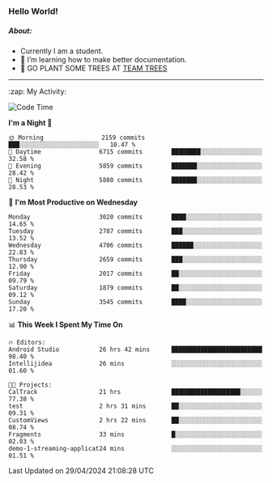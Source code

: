 ### Hello World!

##### About:
- Currently I am a student.
- 🌱 I’m learning how to make better documentation.
- 🌱 GO PLANT SOME TREES AT [TEAM TREES](https://teamtrees.org/)

---
  <summary>:zap: My Activity:</summary>
  
<!--START_SECTION:waka-->
![Code Time](http://img.shields.io/badge/Code%20Time-1%2C345%20hrs%2027%20mins-blue)

**I'm a Night 🦉** 

```text
🌞 Morning                2159 commits        ███░░░░░░░░░░░░░░░░░░░░░░   10.47 % 
🌆 Daytime                6715 commits        ████████░░░░░░░░░░░░░░░░░   32.58 % 
🌃 Evening                5859 commits        ███████░░░░░░░░░░░░░░░░░░   28.42 % 
🌙 Night                  5880 commits        ███████░░░░░░░░░░░░░░░░░░   28.53 % 
```
📅 **I'm Most Productive on Wednesday** 

```text
Monday                   3020 commits        ████░░░░░░░░░░░░░░░░░░░░░   14.65 % 
Tuesday                  2787 commits        ███░░░░░░░░░░░░░░░░░░░░░░   13.52 % 
Wednesday                4706 commits        ██████░░░░░░░░░░░░░░░░░░░   22.83 % 
Thursday                 2659 commits        ███░░░░░░░░░░░░░░░░░░░░░░   12.90 % 
Friday                   2017 commits        ██░░░░░░░░░░░░░░░░░░░░░░░   09.79 % 
Saturday                 1879 commits        ██░░░░░░░░░░░░░░░░░░░░░░░   09.12 % 
Sunday                   3545 commits        ████░░░░░░░░░░░░░░░░░░░░░   17.20 % 
```


📊 **This Week I Spent My Time On** 

```text
🔥 Editors: 
Android Studio           26 hrs 42 mins      █████████████████████████   98.40 % 
Intellijidea             26 mins             ░░░░░░░░░░░░░░░░░░░░░░░░░   01.60 % 

🐱‍💻 Projects: 
CalTrack                 21 hrs              ███████████████████░░░░░░   77.38 % 
test                     2 hrs 31 mins       ██░░░░░░░░░░░░░░░░░░░░░░░   09.31 % 
CustomViews              2 hrs 22 mins       ██░░░░░░░░░░░░░░░░░░░░░░░   08.74 % 
Fragments                33 mins             █░░░░░░░░░░░░░░░░░░░░░░░░   02.03 % 
demo-1-streaming-applicat24 mins             ░░░░░░░░░░░░░░░░░░░░░░░░░   01.51 % 
```


 Last Updated on 29/04/2024 21:08:28 UTC
<!--END_SECTION:waka-->
